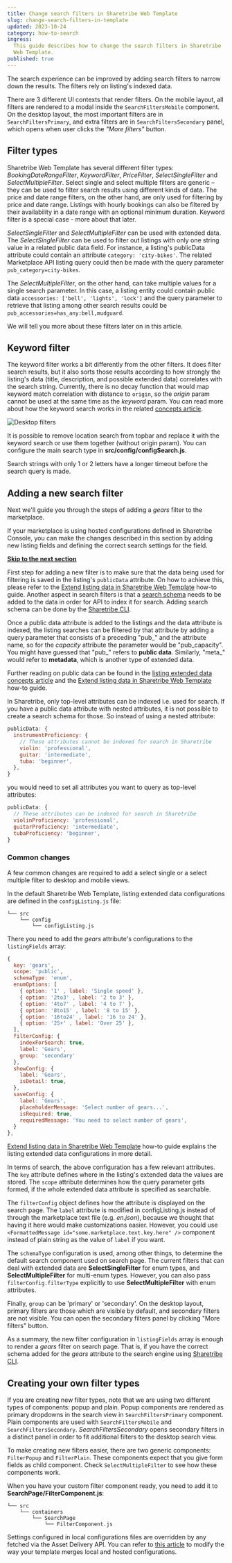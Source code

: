 ```yaml
---
title: Change search filters in Sharetribe Web Template
slug: change-search-filters-in-template
updated: 2023-10-24
category: how-to-search
ingress:
  This guide describes how to change the search filters in Sharetribe
  Web Template.
published: true
---
```


The search experience can be improved by adding search filters to narrow
down the results. The filters rely on listing's indexed data.

There are 3 different UI contexts that render filters. On the mobile
layout, all filters are rendered to a modal inside the
`SearchFiltersMobile` component. On the desktop layout, the most
important filters are in `SearchFiltersPrimary`, and extra filters are
in `SearchFiltersSecondary` panel, which opens when user clicks the
_"More filters"_ button.

## Filter types

Sharetribe Web Template has several different filter types:
_BookingDateRangeFilter_, _KeywordFilter_, _PriceFilter_,
_SelectSingleFilter_ and _SelectMultipleFilter_. Select single and
select multiple filters are generic – they can be used to filter search
results using different kinds of data. The price and date range filters,
on the other hand, are only used for filtering by price and date range.
Listings with hourly bookings can also be filtered by their availability
in a date range with an optional minimum duration. Keyword filter is a
special case - more about that later.

_SelectSingleFilter_ and _SelectMultipleFilter_ can be used with
extended data. The _SelectSingleFilter_ can be used to filter out
listings with only one string value in a related public data field. For
instance, a listing's publicData attribute could contain an attribute
`category: 'city-bikes'`. The related Marketplace API listing query
could then be made with the query parameter `pub_category=city-bikes`.

The _SelectMultipleFilter_, on the other hand, can take multiple values
for a single search parameter. In this case, a listing entity could
contain public data `accessories: ['bell', 'lights', 'lock']` and the
query parameter to retrieve that listing among other search results
could be `pub_accessories=has_any:bell,mudguard`.

We will tell you more about these filters later on in this article.

## Keyword filter

The keyword filter works a bit differently from the other filters. It
does filter search results, but it also sorts those results according to
how strongly the listing's data (title, description, and possible
extended data) correlates with the search string. Currently, there is no
decay function that would map keyword match correlation with distance to
`origin`, so the _origin_ param cannot be used at the same time as the
_keyword_ param. You can read more about how the keyword search works in
the related [concepts article](/concepts/how-the-listing-search-works/).

![Desktop filters](./keyword-search.png)

It is possible to remove location search from topbar and replace it with
the keyword search or use them together (without origin param). You can
configure the main search type in **src/config/configSearch.js**.

<info>

Search strings with only 1 or 2 letters have a longer timeout before the
search query is made.

</info>

## Adding a new search filter

Next we'll guide you through the steps of adding a _gears_ filter to the
marketplace.

<info>

If your marketplace is using hosted configurations defined in Sharetribe
Console, you can make the changes described in this section by adding
new listing fields and defining the correct search settings for the
field.

**[Skip to the next section](#creating-your-own-filter-types)**

</info>

First step for adding a new filter is to make sure that the data being
used for filtering is saved in the listing's `publicData` attribute. On
how to achieve this, please refer to the
[Extend listing data in Sharetribe Web Template](/how-to/extend-listing-data-in-template/)
how-to guide. Another aspect in search filters is that a
[search schema](/references/extended-data/#search-schema) needs to be
added to the data in order for API to index it for search. Adding search
schema can be done by the
[Sharetribe CLI](/introduction/getting-started-with-sharetribe-cli/).

Once a public data attribute is added to the listings and the data
attribute is indexed, the listing searches can be filtered by that
attribute by adding a query parameter that consists of a preceding
"pub\_" and the attribute name, so for the _capacity_ attribute the
parameter would be "pub_capacity". You might have guessed that "pub\_"
refers to **public data**. Similarly, "meta\_" would refer to
**metadata**, which is another type of extended data.

Further reading on public data can be found in the
[listing extended data concepts article](/concepts/listing-extended-data/)
and the
[Extend listing data in Sharetribe Web Template](/how-to/extend-listing-data-in-template/)
how-to guide.

In Sharetribe, only top-level attributes can be indexed i.e. used for
search. If you have a public data attribute with nested attributes, it
is not possible to create a search schema for those. So instead of using
a nested attribute:

```jsx
publicData: {
  instrumentProficiency: {
    // These attributes cannot be indexed for search in Sharetribe
    violin: 'professional',
    guitar: 'intermediate',
    tuba: 'beginner',
  },
}
```

you would need to set all attributes you want to query as top-level
attributes:

```js
publicData: {
  // These attributes can be indexed for search in Sharetribe
  violinProficiency: 'professional',
  guitarProficiency: 'intermediate',
  tubaProficiency: 'beginner',
}
```

### Common changes

A few common changes are required to add a select single or a select
multiple filter to desktop and mobile views.

In the default Sharetribe Web Template, listing extended data
configurations are defined in the `configListing.js` file:

```shell
└── src
    └── config
        └── configListing.js
```

There you need to add the _gears_ attribute's configurations to the
`listingFields` array:

```js
{
  key: 'gears',
  scope: 'public',
  schemaType: 'enum',
  enumOptions: [
    { option: '1' , label: 'Single speed' },
    { option: '2to3' , label: '2 to 3' },
    { option: '4to7' , label: '4 to 7' },
    { option: '8to15' , label: '8 to 15' },
    { option: '16to24' , label: '16 to 24' },
    { option: '25+' , label: 'Over 25' },
  ],
  filterConfig: {
    indexForSearch: true,
    label: 'Gears',
    group: 'secondary'
  },
  showConfig: {
    label: 'Gears',
    isDetail: true,
  },
  saveConfig: {
    label: 'Gears',
    placeholderMessage: 'Select number of gears...',
    isRequired: true,
    requiredMessage: 'You need to select number of gears',
  }
},
```

<info>

[Extend listing data in Sharetribe Web Template](/how-to/extend-listing-data-in-template/)
how-to guide explains the listing extended data configurations in more
detail.

</info>

In terms of search, the above configuration has a few relevant
attributes. The `key` attribute defines where in the listing's extended
data the values are stored. The `scope` attribute determines how the
query parameter gets formed, if the whole extended data attribute is
specified as searchable.

The `filterConfig` object defines how the attribute is displayed on the
search page. The `label` attribute is modified in configListing.js
instead of through the marketplace text file (e.g. _en.json_), because
we thought that having it here would make customizations easier.
However, you could use
`<FormattedMessage id="some.marketplace.text.key.here" />` component
instead of plain string as the value of `label` if you want.

The `schemaType` configuration is used, among other things, to determine
the default search component used on search page. The current filters
that can deal with extended data are **SelectSingleFilter** for enum
types, and **SelectMultipleFilter** for multi-enum types. However, you
can also pass `filterConfig.filterType` explicitly to use
**SelectMultipleFilter** with enum attributes.

Finally, `group` can be 'primary' or 'secondary'. On the desktop layout,
primary filters are those which are visible by default, and secondary
filters are not visible. You can open the secondary filters panel by
clicking "More filters" button.

As a summary, the new filter configuration in `listingFields` array is
enough to render a _gears_ filter on search page. That is, if you have
the correct schema added for the _gears_ attribute to the search engine
using
[Sharetribe CLI](/introduction/getting-started-with-sharetribe-cli/).

## Creating your own filter types

If you are creating new filter types, note that we are using two
different types of components: popup and plain. Popup components are
rendered as primary dropdowns in the search view in
`SearchFiltersPrimary` component. Plain components are used with
`SearchFiltersMobile` and `SearchFiltersSecondary`.
_SearchFiltersSecondary_ opens secondary filters in a distinct panel in
order to fit additional filters to the desktop search view.

To make creating new filters easier, there are two generic components:
`FilterPopup` and `FilterPlain`. These components expect that you give
form fields as child component. Check `SelectMultipleFilter` to see how
these components work.

When you have your custom filter component ready, you need to add it to
**SearchPage/FilterComponent.js**:

```shell
└── src
    └── containers
        └── SearchPage
            └── FilterComponent.js
```

<info>

Settings configured in local configurations files are overridden by any
fetched via the Asset Delivery API. You can refer to
[this article](/template/hosted-and-local-configurations/) to modify the
way your template merges local and hosted configurations.

</info>
